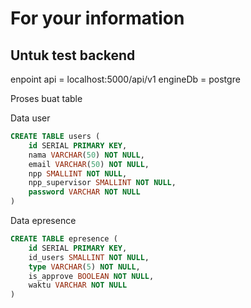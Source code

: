 # For your information

<h2>Untuk test backend</h2>
enpoint api = localhost:5000/api/v1
engineDb = postgre

Proses buat table

Data user
```sql
CREATE TABLE users (
    id SERIAL PRIMARY KEY,
    nama VARCHAR(50) NOT NULL,
    email VARCHAR(50) NOT NULL,
    npp SMALLINT NOT NULL,
    npp_supervisor SMALLINT NOT NULL,
    password VARCHAR NOT NULL
) 
```

Data epresence 
```sql
CREATE TABLE epresence (
    id SERIAL PRIMARY KEY,
    id_users SMALLINT NOT NULL,
    type VARCHAR(5) NOT NULL,
    is_approve BOOLEAN NOT NULL,
    waktu VARCHAR NOT NULL
) 
```